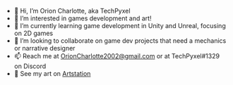 - 👋 Hi, I’m Orion Charlotte, aka TechPyxel
- 👀 I’m interested in games development and art! 
- 🌱 I’m currently learning game development in Unity and Unreal, focusing on 2D games
- 💞️ I’m looking to collaborate on game dev projects that need a mechanics or narrative designer 
- 📫 Reach me at OrionCharlotte2002@gmail.com or at TechPyxel#1329 on Discord
- 👀 See my art on [Artstation](https://orioncharlotte.artstation.com/)

<!---
TechPyxel8/TechPyxel8 is a ✨ special ✨ repository because its `README.md` (this file) appears on your GitHub profile.
You can click the Preview link to take a look at your changes.
--->
